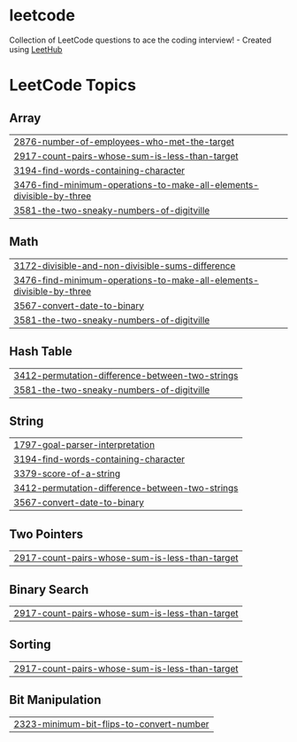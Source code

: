 # leetcode
Collection of LeetCode questions to ace the coding interview! - Created using [LeetHub](https://github.com/QasimWani/LeetHub)

<!---LeetCode Topics Start-->
# LeetCode Topics
## Array
|  |
| ------- |
| [2876-number-of-employees-who-met-the-target](https://github.com/aanilkumarreddy/leetcode/tree/master/2876-number-of-employees-who-met-the-target) |
| [2917-count-pairs-whose-sum-is-less-than-target](https://github.com/aanilkumarreddy/leetcode/tree/master/2917-count-pairs-whose-sum-is-less-than-target) |
| [3194-find-words-containing-character](https://github.com/aanilkumarreddy/leetcode/tree/master/3194-find-words-containing-character) |
| [3476-find-minimum-operations-to-make-all-elements-divisible-by-three](https://github.com/aanilkumarreddy/leetcode/tree/master/3476-find-minimum-operations-to-make-all-elements-divisible-by-three) |
| [3581-the-two-sneaky-numbers-of-digitville](https://github.com/aanilkumarreddy/leetcode/tree/master/3581-the-two-sneaky-numbers-of-digitville) |
## Math
|  |
| ------- |
| [3172-divisible-and-non-divisible-sums-difference](https://github.com/aanilkumarreddy/leetcode/tree/master/3172-divisible-and-non-divisible-sums-difference) |
| [3476-find-minimum-operations-to-make-all-elements-divisible-by-three](https://github.com/aanilkumarreddy/leetcode/tree/master/3476-find-minimum-operations-to-make-all-elements-divisible-by-three) |
| [3567-convert-date-to-binary](https://github.com/aanilkumarreddy/leetcode/tree/master/3567-convert-date-to-binary) |
| [3581-the-two-sneaky-numbers-of-digitville](https://github.com/aanilkumarreddy/leetcode/tree/master/3581-the-two-sneaky-numbers-of-digitville) |
## Hash Table
|  |
| ------- |
| [3412-permutation-difference-between-two-strings](https://github.com/aanilkumarreddy/leetcode/tree/master/3412-permutation-difference-between-two-strings) |
| [3581-the-two-sneaky-numbers-of-digitville](https://github.com/aanilkumarreddy/leetcode/tree/master/3581-the-two-sneaky-numbers-of-digitville) |
## String
|  |
| ------- |
| [1797-goal-parser-interpretation](https://github.com/aanilkumarreddy/leetcode/tree/master/1797-goal-parser-interpretation) |
| [3194-find-words-containing-character](https://github.com/aanilkumarreddy/leetcode/tree/master/3194-find-words-containing-character) |
| [3379-score-of-a-string](https://github.com/aanilkumarreddy/leetcode/tree/master/3379-score-of-a-string) |
| [3412-permutation-difference-between-two-strings](https://github.com/aanilkumarreddy/leetcode/tree/master/3412-permutation-difference-between-two-strings) |
| [3567-convert-date-to-binary](https://github.com/aanilkumarreddy/leetcode/tree/master/3567-convert-date-to-binary) |
## Two Pointers
|  |
| ------- |
| [2917-count-pairs-whose-sum-is-less-than-target](https://github.com/aanilkumarreddy/leetcode/tree/master/2917-count-pairs-whose-sum-is-less-than-target) |
## Binary Search
|  |
| ------- |
| [2917-count-pairs-whose-sum-is-less-than-target](https://github.com/aanilkumarreddy/leetcode/tree/master/2917-count-pairs-whose-sum-is-less-than-target) |
## Sorting
|  |
| ------- |
| [2917-count-pairs-whose-sum-is-less-than-target](https://github.com/aanilkumarreddy/leetcode/tree/master/2917-count-pairs-whose-sum-is-less-than-target) |
## Bit Manipulation
|  |
| ------- |
| [2323-minimum-bit-flips-to-convert-number](https://github.com/aanilkumarreddy/leetcode/tree/master/2323-minimum-bit-flips-to-convert-number) |
<!---LeetCode Topics End-->